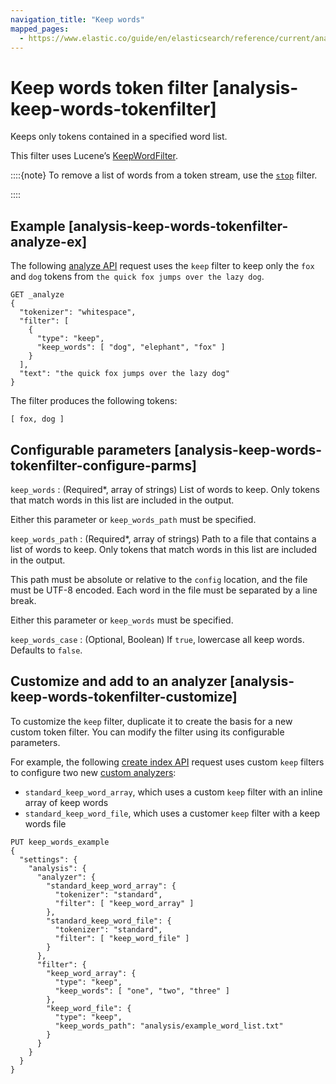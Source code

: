 ```yaml
---
navigation_title: "Keep words"
mapped_pages:
  - https://www.elastic.co/guide/en/elasticsearch/reference/current/analysis-keep-words-tokenfilter.html
---
```


# Keep words token filter [analysis-keep-words-tokenfilter]


Keeps only tokens contained in a specified word list.

This filter uses Lucene’s [KeepWordFilter](https://lucene.apache.org/core/10_0_0/analysis/common/org/apache/lucene/analysis/miscellaneous/KeepWordFilter.md).

::::{note}
To remove a list of words from a token stream, use the [`stop`](/reference/text-analysis/analysis-stop-tokenfilter.md) filter.

::::


## Example [analysis-keep-words-tokenfilter-analyze-ex]

The following [analyze API](https://www.elastic.co/docs/api/doc/elasticsearch/operation/operation-indices-analyze) request uses the `keep` filter to keep only the `fox` and `dog` tokens from `the quick fox jumps over the lazy dog`.

```console
GET _analyze
{
  "tokenizer": "whitespace",
  "filter": [
    {
      "type": "keep",
      "keep_words": [ "dog", "elephant", "fox" ]
    }
  ],
  "text": "the quick fox jumps over the lazy dog"
}
```

The filter produces the following tokens:

```text
[ fox, dog ]
```


## Configurable parameters [analysis-keep-words-tokenfilter-configure-parms]

`keep_words`
:   (Required*, array of strings) List of words to keep. Only tokens that match words in this list are included in the output.

Either this parameter or `keep_words_path` must be specified.


`keep_words_path`
:   (Required*, array of strings) Path to a file that contains a list of words to keep. Only tokens that match words in this list are included in the output.

This path must be absolute or relative to the `config` location, and the file must be UTF-8 encoded. Each word in the file must be separated by a line break.

Either this parameter or `keep_words` must be specified.


`keep_words_case`
:   (Optional, Boolean) If `true`, lowercase all keep words. Defaults to `false`.


## Customize and add to an analyzer [analysis-keep-words-tokenfilter-customize]

To customize the `keep` filter, duplicate it to create the basis for a new custom token filter. You can modify the filter using its configurable parameters.

For example, the following [create index API](https://www.elastic.co/docs/api/doc/elasticsearch/operation/operation-indices-create) request uses custom `keep` filters to configure two new [custom analyzers](docs-content://manage-data/data-store/text-analysis/create-custom-analyzer.md):

* `standard_keep_word_array`, which uses a custom `keep` filter with an inline array of keep words
* `standard_keep_word_file`, which uses a customer `keep` filter with a keep words file

```console
PUT keep_words_example
{
  "settings": {
    "analysis": {
      "analyzer": {
        "standard_keep_word_array": {
          "tokenizer": "standard",
          "filter": [ "keep_word_array" ]
        },
        "standard_keep_word_file": {
          "tokenizer": "standard",
          "filter": [ "keep_word_file" ]
        }
      },
      "filter": {
        "keep_word_array": {
          "type": "keep",
          "keep_words": [ "one", "two", "three" ]
        },
        "keep_word_file": {
          "type": "keep",
          "keep_words_path": "analysis/example_word_list.txt"
        }
      }
    }
  }
}
```


